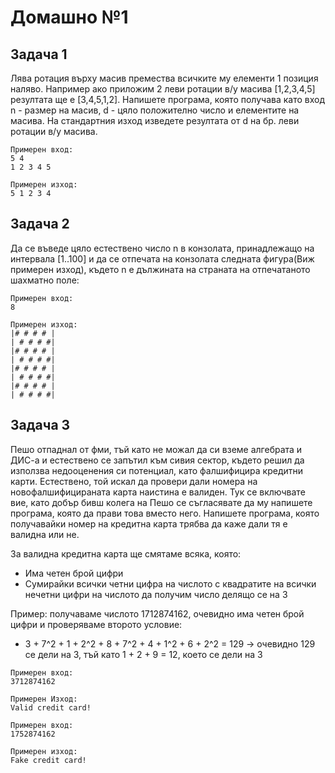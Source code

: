 # Домашно №1

## Задача 1


Лява ротация върху масив премества всичките му елементи 1 позиция наляво. Например ако приложим 2 леви ротации в/у масива [1,2,3,4,5] резултата ще е [3,4,5,1,2]. Напишете програмa, която получава като вход n - размер на масив, d - цяло положително число и елементите на масива.
На стандартния изход изведете резултата от d на бр. леви ротации в/у масива.

	Примерен вход:
	5 4
	1 2 3 4 5

	Примерен изход:
	5 1 2 3 4

## Задача 2

Да се въведе цяло естествено число n в конзолата, принадлежащо на интервала [1..100] и да се отпечата на конзолата следната фигура(Виж примерен изход), където n е дължината на страната на отпечатаното шахматно поле:

	Примерен вход:
	8

	Примерен изход:
	|# # # # |  
	| # # # #|  
	|# # # # |  
	| # # # #|  
	|# # # # |  
	| # # # #|  
	|# # # # |  
	| # # # #|  


## Задача 3

Пешо отпаднал от фми, тъй като не можал да си вземе алгебрата и ДИС-а и естествено се запътил към сивия сектор, където решил да използва недооценения си потенциал, като фалшифицира кредитни карти. Естествено, той искал да провери дали номера на новофалшифицираната карта наистина е валиден. Тук се включвате вие, като добър бивш колега на Пешо се съгласявате да му напишете програма, която да прави това вместо него. Напишете програма, която получавайки номер на кредитна карта трябва да каже дали тя е валидна или не.

За валидна кредитна карта ще смятаме всяка, която:

* Има четен брой цифри
* Сумирайки всички четни цифра на числото с квадратите на всички нечетни цифри на числото да получим число делящо се на 3

Пример: получаваме числото 1712874162, очевидно има четен брой цифри и проверяваме второто условие:

* 3 + 7^2 + 1 + 2^2 + 8 + 7^2 + 4 + 1^2 + 6 + 2^2 = 129 -> очевидно 129 се дели на 3, тъй като 1 + 2 + 9 = 12, което се дели на 3

```
Примерен вход:
3712874162

Примерен Изход:
Valid credit card!

Примерен вход:
1752874162

Примерен изход:
Fake credit card!
```